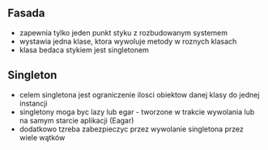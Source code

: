 ## Fasada

- zapewnia tylko jeden punkt styku z rozbudowanym systemem
- wystawia jedna klase, ktora wywoluje metody w roznych klasach
- klasa bedaca stykiem jest singletonem

## Singleton

- celem singletona jest ograniczenie ilosci obiektow danej klasy do jednej instancji
- singletony moga byc lazy lub egar - tworzone w trakcie wywolania lub na samym starcie aplikacji (Eagar)
- dodatkowo tzreba zabezpieczyc przez wywolanie singletona przez wiele wątków
